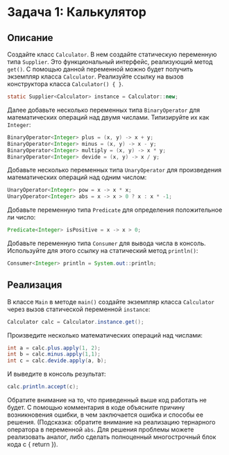 # Задача 1: Калькулятор
## Описание
Создайте класс `Calculator`. В нем создайте статическую переменную типа `Supplier`. Это функциональный интерфейс, реализующий метод `get()`. С помощью данной переменной можно будет получить экземпляр класса `Calculator`. Реализуйте ссылку на вызов конструктора класса `Calculator() { }`.
```java
static Supplier<Calculator> instance = Calculator::new;
```
Далее добавьте несколько переменных типа `BinaryOperator` для математических операций над двумя числами. Типизируйте их как `Integer`:
```java
BinaryOperator<Integer> plus = (x, y) -> x + y;
BinaryOperator<Integer> minus = (x, y) -> x - y;
BinaryOperator<Integer> multiply = (x, y) -> x * y;
BinaryOperator<Integer> devide = (x, y) -> x / y;
```
Добавьте несколько переменных типа `UnaryOperator` для произведения математических операций над одним числом:
```java
UnaryOperator<Integer> pow = x -> x * x;
UnaryOperator<Integer> abs = x -> x > 0 ? x : x * -1;
```
Добавьте переменную типа `Predicate` для определения положительное ли число:
```java
Predicate<Integer> isPositive = x -> x > 0;
```
Добавьте переменную типа `Consumer` для вывода числа в консоль. Используйте для этого ссылку на статический метод `println()`:
```java
Consumer<Integer> println = System.out::println;
```

## Реализация
В классе `Main` в методе `main()` создайте экземпляр класса `Calculator` через вызов статической переменной `instance`:
```java
Calculator calc = Calculator.instance.get();
```
Произведите несколько математических операций над числами:
```java
int a = calc.plus.apply(1, 2);
int b = calc.minus.apply(1,1);
int c = calc.devide.apply(a, b);
```
И выведите в консоль результат:
```java
calc.println.accept(c);
```
Обратите внимание на то, что приведенный выше код работать не будет. С помощью комментария в коде объясните причину возникновения ошибки, в чем заключается ошибка и способы ее решения. 
(Подсказка: обратите внимание на реализацию тернарного оператора в переменной `abs`. Для решения проблемы можете реализовать аналог, либо сделать полноценный многострочный блок кода с { return }).

